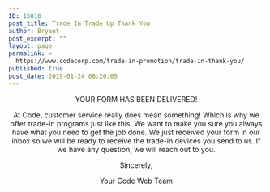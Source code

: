 ```yaml
---
ID: 15016
post_title: Trade In Trade Up Thank You
author: Bryant
post_excerpt: ""
layout: page
permalink: >
  https://www.codecorp.com/trade-in-promotion/trade-in-thank-you/
published: true
post_date: 2019-01-24 08:20:05
---
```


<p style="text-align: center;">YOUR FORM HAS BEEN DELIVERED!</p>

<p style="text-align: center;">At Code, customer service really does mean something! Which is why we offer trade-in programs just like this. We want to make you sure you always have what you need to get the job done. We just received your form in our inbox so we will be ready to receive the trade-in devices you send to us. If we have any question, we will reach out to you.</p>
<p style="text-align: center;">Sincerely,</p>
<p style="text-align: center;">Your Code Web Team</p>
